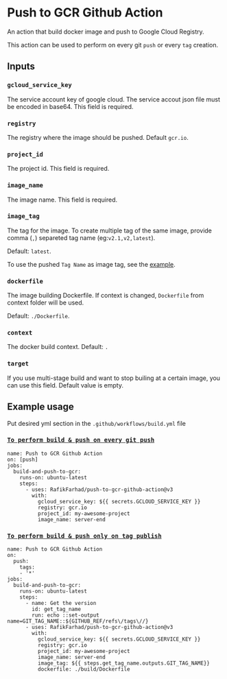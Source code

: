 # Push to GCR Github Action

An action that build docker image and push to Google Cloud Registry.

This action can be used to perform on every git `push` or every `tag` creation.

## Inputs

### `gcloud_service_key`
The service account key of google cloud. The service accout json file must be encoded in base64. This field is required.

### `registry`
The registry where the image should be pushed. Default `gcr.io`.

### `project_id`
The project id. This field is required.

### `image_name`
The image name. This field is required.

### `image_tag`
The tag for the image. To create multiple tag of the same image, provide comma (`,`) separeted tag name (eg:`v2.1,v2,latest`).

Default: `latest`.

To use the pushed `Tag Name` as image tag, see the [example](https://github.com/RafikFarhad/example/build_only_tags.yml).

### `dockerfile`
The image building Dockerfile. 
If context is changed, `Dockerfile` from context folder will be used.

Default: `./Dockerfile`.

### `context`
The docker build context. Default: `.`

### `target`
If you use multi-stage build and want to stop builing at a certain image, you can use this field. Default value is empty.

## Example usage
Put desired yml section in the `.github/workflows/build.yml` file
### [`To perform build & push on every git push`](https://github.com/RafikFarhad/example/build.yml)

```
name: Push to GCR Github Action
on: [push]
jobs:
  build-and-push-to-gcr:
    runs-on: ubuntu-latest
    steps:
      - uses: RafikFarhad/push-to-gcr-github-action@v3
        with:
          gcloud_service_key: ${{ secrets.GCLOUD_SERVICE_KEY }}
          registry: gcr.io
          project_id: my-awesome-project
          image_name: server-end

```
### [`To perform build & push only on tag publish`](https://github.com/RafikFarhad/example/build_only_tags.yml)

```
name: Push to GCR Github Action
on:
  push:
    tags:
    - '*'
jobs:
  build-and-push-to-gcr:
    runs-on: ubuntu-latest
    steps:
      - name: Get the version
        id: get_tag_name
        run: echo ::set-output name=GIT_TAG_NAME::${GITHUB_REF/refs\/tags\//}
      - uses: RafikFarhad/push-to-gcr-github-action@v3
        with:
          gcloud_service_key: ${{ secrets.GCLOUD_SERVICE_KEY }}
          registry: gcr.io
          project_id: my-awesome-project
          image_name: server-end
          image_tag: ${{ steps.get_tag_name.outputs.GIT_TAG_NAME}}
          dockerfile: ./build/Dockerfile
```
